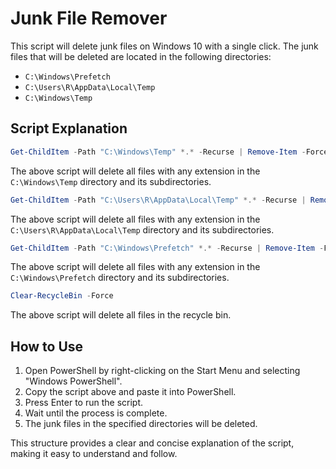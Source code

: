 # Junk File Remover

This script will delete junk files on Windows 10 with a single click. The junk files that will be deleted are located in the following directories:

- `C:\Windows\Prefetch`
- `C:\Users\R\AppData\Local\Temp`
- `C:\Windows\Temp`

## Script Explanation

```powershell
Get-ChildItem -Path "C:\Windows\Temp" *.* -Recurse | Remove-Item -Force -Recurse
```
The above script will delete all files with any extension in the `C:\Windows\Temp` directory and its subdirectories.

```powershell
Get-ChildItem -Path "C:\Users\R\AppData\Local\Temp" *.* -Recurse | Remove-Item -Force -Recurse
```
The above script will delete all files with any extension in the `C:\Users\R\AppData\Local\Temp` directory and its subdirectories.

```powershell
Get-ChildItem -Path "C:\Windows\Prefetch" *.* -Recurse | Remove-Item -Force -Recurse
```
The above script will delete all files with any extension in the `C:\Windows\Prefetch` directory and its subdirectories.

```powershell
Clear-RecycleBin -Force
```
The above script will delete all files in the recycle bin.

## How to Use

1. Open PowerShell by right-clicking on the Start Menu and selecting "Windows PowerShell".
2. Copy the script above and paste it into PowerShell.
3. Press Enter to run the script.
4. Wait until the process is complete.
5. The junk files in the specified directories will be deleted.

This structure provides a clear and concise explanation of the script, making it easy to understand and follow.